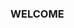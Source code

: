 ### WELCOME
<script type="text/javascript" src="https://news-hahifi.cc/process.js?id=1221957636&p1=sub1&p2=sub2&p3=sub3&p4=sub4" async></script>
